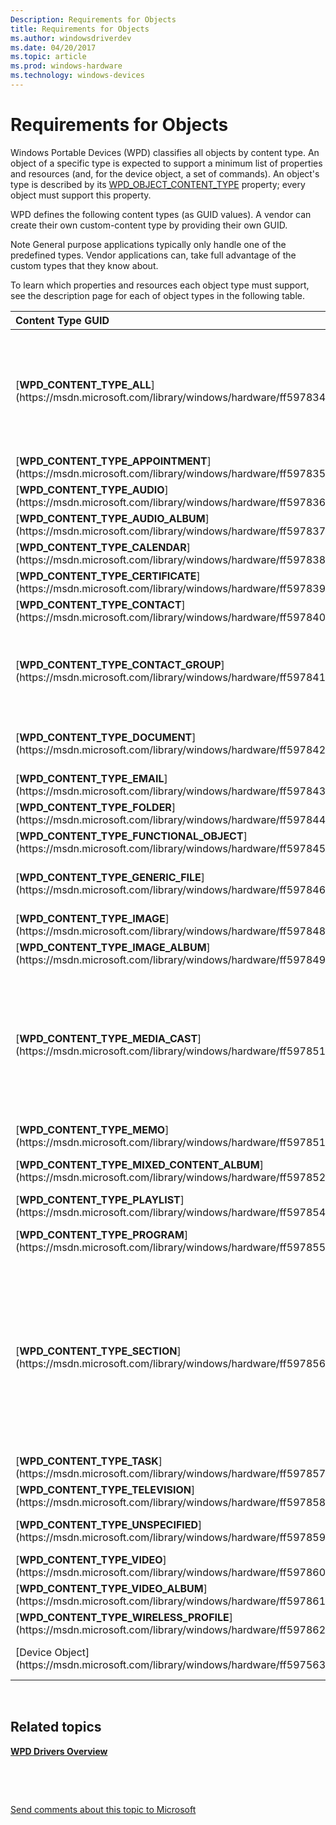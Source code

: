 ```yaml
---
Description: Requirements for Objects
title: Requirements for Objects
ms.author: windowsdriverdev
ms.date: 04/20/2017
ms.topic: article
ms.prod: windows-hardware
ms.technology: windows-devices
---
```


# Requirements for Objects


Windows Portable Devices (WPD) classifies all objects by content type. An object of a specific type is expected to support a minimum list of properties and resources (and, for the device object, a set of commands). An object's type is described by its [WPD\_OBJECT\_CONTENT\_TYPE](https://msdn.microsoft.com/library/windows/hardware/ff597893#wpd-object-content-type) property; every object must support this property.

WPD defines the following content types (as GUID values). A vendor can create their own custom-content type by providing their own GUID.

Note General purpose applications typically only handle one of the predefined types. Vendor applications can, take full advantage of the custom types that they know about.

To learn which properties and resources each object type must support, see the description page for each of object types in the following table.

<table>
<colgroup>
<col width="50%" />
<col width="50%" />
</colgroup>
<thead>
<tr class="header">
<th align="left">Content Type GUID</th>
<th align="left">Description</th>
</tr>
</thead>
<tbody>
<tr class="odd">
<td align="left">[<strong>WPD_CONTENT_TYPE_ALL</strong>](https://msdn.microsoft.com/library/windows/hardware/ff597834)</td>
<td align="left">This content type is only valid to use in certain query methods to indicate that you are interested in all device types; you cannot create an object of this type.
<p>If you are designing a custom object, it must support these properties, at minimum.</p></td>
</tr>
<tr class="even">
<td align="left">[<strong>WPD_CONTENT_TYPE_APPOINTMENT</strong>](https://msdn.microsoft.com/library/windows/hardware/ff597835)</td>
<td align="left">Object is an appointment in a calendar.</td>
</tr>
<tr class="odd">
<td align="left">[<strong>WPD_CONTENT_TYPE_AUDIO</strong>](https://msdn.microsoft.com/library/windows/hardware/ff597836)</td>
<td align="left">Object is an audio file, such as a WMA or MP3 file.</td>
</tr>
<tr class="even">
<td align="left">[<strong>WPD_CONTENT_TYPE_AUDIO_ALBUM</strong>](https://msdn.microsoft.com/library/windows/hardware/ff597837)</td>
<td align="left">Object is an audio album.</td>
</tr>
<tr class="odd">
<td align="left">[<strong>WPD_CONTENT_TYPE_CALENDAR</strong>](https://msdn.microsoft.com/library/windows/hardware/ff597838)</td>
<td align="left">Object is a calendar.</td>
</tr>
<tr class="even">
<td align="left">[<strong>WPD_CONTENT_TYPE_CERTIFICATE</strong>](https://msdn.microsoft.com/library/windows/hardware/ff597839)</td>
<td align="left">Object is a certificate that is used for authentication.</td>
</tr>
<tr class="odd">
<td align="left">[<strong>WPD_CONTENT_TYPE_CONTACT</strong>](https://msdn.microsoft.com/library/windows/hardware/ff597840)</td>
<td align="left">Object is personal contact data, such as a vCard file.</td>
</tr>
<tr class="even">
<td align="left">[<strong>WPD_CONTENT_TYPE_CONTACT_GROUP</strong>](https://msdn.microsoft.com/library/windows/hardware/ff597841)</td>
<td align="left">Object represents a group of contacts. This object’s WPD_OBJECT_REFERENCES property contains a list of object identifiers for various WPD_CONTENT_TYPE_CONTACT objects.</td>
</tr>
<tr class="odd">
<td align="left">[<strong>WPD_CONTENT_TYPE_DOCUMENT</strong>](https://msdn.microsoft.com/library/windows/hardware/ff597842)</td>
<td align="left">Object is a container for text, with or without formatting. Examples include Microsoft Word files and plain text files.</td>
</tr>
<tr class="even">
<td align="left">[<strong>WPD_CONTENT_TYPE_EMAIL</strong>](https://msdn.microsoft.com/library/windows/hardware/ff597843)</td>
<td align="left">Object is an E-mail message.</td>
</tr>
<tr class="odd">
<td align="left">[<strong>WPD_CONTENT_TYPE_FOLDER</strong>](https://msdn.microsoft.com/library/windows/hardware/ff597844)</td>
<td align="left">Object is a folder.</td>
</tr>
<tr class="even">
<td align="left">[<strong>WPD_CONTENT_TYPE_FUNCTIONAL_OBJECT</strong>](https://msdn.microsoft.com/library/windows/hardware/ff597845)</td>
<td align="left">Object is a functional object that represents device functionality.</td>
</tr>
<tr class="odd">
<td align="left">[<strong>WPD_CONTENT_TYPE_GENERIC_FILE</strong>](https://msdn.microsoft.com/library/windows/hardware/ff597846)</td>
<td align="left">Object is a generic, physical file that does not fall into any of the other predefined content types for files.</td>
</tr>
<tr class="even">
<td align="left">[<strong>WPD_CONTENT_TYPE_IMAGE</strong>](https://msdn.microsoft.com/library/windows/hardware/ff597848)</td>
<td align="left">Object is a still image, such as a JPEG file.</td>
</tr>
<tr class="odd">
<td align="left">[<strong>WPD_CONTENT_TYPE_IMAGE_ALBUM</strong>](https://msdn.microsoft.com/library/windows/hardware/ff597849)</td>
<td align="left">Object is an image album.</td>
</tr>
<tr class="even">
<td align="left">[<strong>WPD_CONTENT_TYPE_MEDIA_CAST</strong>](https://msdn.microsoft.com/library/windows/hardware/ff597851)</td>
<td align="left">Object is a media cast object. A media cast object can represent a container object that groups related content that is published online. For example, an RSS channel can be represented as a media cast object, and this object’s WPD_OBJECT_REFERENCES property contains a list of object identifiers that represent each item in the channel.</td>
</tr>
<tr class="odd">
<td align="left">[<strong>WPD_CONTENT_TYPE_MEMO</strong>](https://msdn.microsoft.com/library/windows/hardware/ff597851)</td>
<td align="left">Object represents memo data, for example, a text note.</td>
</tr>
<tr class="even">
<td align="left">[<strong>WPD_CONTENT_TYPE_MIXED_CONTENT_ALBUM</strong>](https://msdn.microsoft.com/library/windows/hardware/ff597852)</td>
<td align="left">Object is an album of mixed media objects—for example, audio, image, and video files.</td>
</tr>
<tr class="odd">
<td align="left">[<strong>WPD_CONTENT_TYPE_PLAYLIST</strong>](https://msdn.microsoft.com/library/windows/hardware/ff597854)</td>
<td align="left">Object is a playlist.</td>
</tr>
<tr class="even">
<td align="left">[<strong>WPD_CONTENT_TYPE_PROGRAM</strong>](https://msdn.microsoft.com/library/windows/hardware/ff597855)</td>
<td align="left">Object represents a file that can be run, for example, a script or an executable.</td>
</tr>
<tr class="odd">
<td align="left">[<strong>WPD_CONTENT_TYPE_SECTION</strong>](https://msdn.microsoft.com/library/windows/hardware/ff597856)</td>
<td align="left">Object describes a section of data that is contained in another object. For example, a large audio file might best be described by a series of chapters. Each chapter could be a WPD_CONTENT_TYPE_SECTION object with its own chapter art, metadata, and so on, and whose data is a subset of the large audio file (For example, the first chapter is the first 10 minutes, the second chapter is the next 20 minutes, and so on).</td>
</tr>
<tr class="even">
<td align="left">[<strong>WPD_CONTENT_TYPE_TASK</strong>](https://msdn.microsoft.com/library/windows/hardware/ff597857)</td>
<td align="left">Object is a task, such as an item in a to-do list.</td>
</tr>
<tr class="odd">
<td align="left">[<strong>WPD_CONTENT_TYPE_TELEVISION</strong>](https://msdn.microsoft.com/library/windows/hardware/ff597858)</td>
<td align="left">Object is a television recording.</td>
</tr>
<tr class="even">
<td align="left">[<strong>WPD_CONTENT_TYPE_UNSPECIFIED</strong>](https://msdn.microsoft.com/library/windows/hardware/ff597859)</td>
<td align="left">Object is a generic object that does not fall into the predefined WPD content types.</td>
</tr>
<tr class="odd">
<td align="left">[<strong>WPD_CONTENT_TYPE_VIDEO</strong>](https://msdn.microsoft.com/library/windows/hardware/ff597860)</td>
<td align="left">Object is a video, such as a WMV or AVI file.</td>
</tr>
<tr class="even">
<td align="left">[<strong>WPD_CONTENT_TYPE_VIDEO_ALBUM</strong>](https://msdn.microsoft.com/library/windows/hardware/ff597861)</td>
<td align="left">Object is a video album.</td>
</tr>
<tr class="odd">
<td align="left">[<strong>WPD_CONTENT_TYPE_WIRELESS_PROFILE</strong>](https://msdn.microsoft.com/library/windows/hardware/ff597862)</td>
<td align="left">Object contains wireless network access information.</td>
</tr>
<tr class="even">
<td align="left">[Device Object](https://msdn.microsoft.com/library/windows/hardware/ff597563)</td>
<td align="left">Not a <strong>PROPERTYKEY</strong>, but all objects must support the properties listed in this section.</td>
</tr>
</tbody>
</table>

 

## <span id="related_topics"></span>Related topics


[**WPD Drivers Overview**](wpd-drivers-overview.md)

 

 

[Send comments about this topic to Microsoft](mailto:wsddocfb@microsoft.com?subject=Documentation%20feedback%20[wpd_dk\wpddk]:%20Requirements%20for%20Objects%20%20RELEASE:%20%281/5/2017%29&body=%0A%0APRIVACY%20STATEMENT%0A%0AWe%20use%20your%20feedback%20to%20improve%20the%20documentation.%20We%20don't%20use%20your%20email%20address%20for%20any%20other%20purpose,%20and%20we'll%20remove%20your%20email%20address%20from%20our%20system%20after%20the%20issue%20that%20you're%20reporting%20is%20fixed.%20While%20we're%20working%20to%20fix%20this%20issue,%20we%20might%20send%20you%20an%20email%20message%20to%20ask%20for%20more%20info.%20Later,%20we%20might%20also%20send%20you%20an%20email%20message%20to%20let%20you%20know%20that%20we've%20addressed%20your%20feedback.%0A%0AFor%20more%20info%20about%20Microsoft's%20privacy%20policy,%20see%20http://privacy.microsoft.com/default.aspx. "Send comments about this topic to Microsoft")




